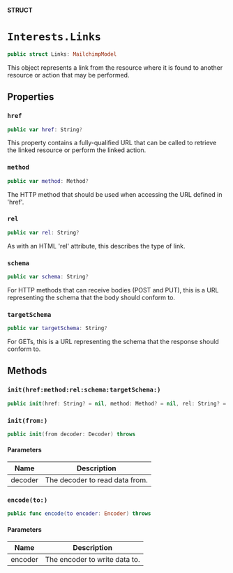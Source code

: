 **STRUCT**

# `Interests.Links`

```swift
public struct Links: MailchimpModel
```

This object represents a link from the resource where it is found to another resource or action that may be performed.

## Properties
### `href`

```swift
public var href: String?
```

This property contains a fully-qualified URL that can be called to retrieve the linked resource or perform the linked action.

### `method`

```swift
public var method: Method?
```

The HTTP method that should be used when accessing the URL defined in 'href'.

### `rel`

```swift
public var rel: String?
```

As with an HTML 'rel' attribute, this describes the type of link.

### `schema`

```swift
public var schema: String?
```

For HTTP methods that can receive bodies (POST and PUT), this is a URL representing the schema that the body should conform to.

### `targetSchema`

```swift
public var targetSchema: String?
```

For GETs, this is a URL representing the schema that the response should conform to.

## Methods
### `init(href:method:rel:schema:targetSchema:)`

```swift
public init(href: String? = nil, method: Method? = nil, rel: String? = nil, schema: String? = nil, targetSchema: String? = nil)
```

### `init(from:)`

```swift
public init(from decoder: Decoder) throws
```

#### Parameters

| Name | Description |
| ---- | ----------- |
| decoder | The decoder to read data from. |

### `encode(to:)`

```swift
public func encode(to encoder: Encoder) throws
```

#### Parameters

| Name | Description |
| ---- | ----------- |
| encoder | The encoder to write data to. |